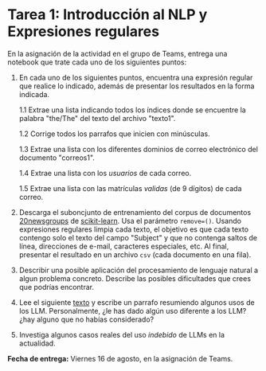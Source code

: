 # Tarea 1: Introducción al NLP y Expresiones regulares 

En la asignación de la actividad en el grupo de Teams, entrega una notebook que trate cada uno de los siguientes puntos: 

1. En cada uno de los siguientes puntos, encuentra una expresión regular que realice lo indicado, además de presentar los resultados en la forma indicada.

	1.1 Extrae una lista indicando todos los índices donde se encuentre la palabra "the/The" del texto del archivo  "texto1".

	1.2 Corrige todos los parrafos que inicien con minúsculas.

	1.3 Extrae una lista con los diferentes dominios de correo electrónico del documento "correos1".

	1.4 Extrae una lista con los *usuarios* de cada correo.

	1.5 Extrae una lista con las matrículas *validas* (de 9 dígitos) de cada correo.	
	
2. Descarga el suboncjunto de entrenamiento del corpus de documentos [20newsgroups](http://qwone.com/~jason/20Newsgroups/) de [scikit-learn](https://scikit-learn.org/0.19/modules/generated/sklearn.datasets.fetch_20newsgroups.html). Usa el parámetro `remove=()`. Usando expresiones regulares limpia cada texto, el objetivo es que cada texto contengo solo el texto del campo "Subject" y que no contenga saltos de línea, direcciones de e-mail, caracteres especiales, etc. Al final, presentar el resultado en un archivo `csv` (cada documento en una fila). 
	
3. Describir una posible aplicación del procesamiento de lenguaje natural a algun problema concreto. Describe las posibles dificultades que crees que podrías encontrar.

4. Lee el siguiente [texto](https://nicholas.carlini.com/writing/2024/how-i-use-ai.html) y escribe un parrafo resumiendo algunos usos de los LLM. Personalmente, ¿le has dado algún uso diferente a los LLM? ¿hay alguno que no habías considerado?

5. Investiga algunos casos reales del uso *indebido* de LLMs en la actualidad.

**Fecha de entrega:**  Viernes 16 de agosto, en la asignación de Teams.

